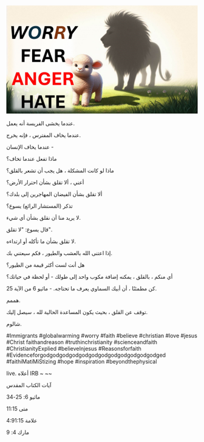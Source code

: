 ![Video cover image](../cover.jpg "cover photo")

عندما يخشى الفريسة أنه يعمل.

عندما يخاف المفترس ، فإنه يخرج.

عندما يخاف الإنسان -

ماذا تفعل عندما تخاف؟

ماذا لو كانت المشكلة ، هل يجب أن تشعر بالقلق؟

أعني ، ألا تقلق بشأن احترار الأرض؟

ألا تقلق بشأن الفيضان المهاجرين إلى بلدك؟

تذكر (المستشار الرائع) يسوع؟

لا يريد منا أن نقلق بشأن أي شيء.

قال يسوع: "لا تقلق".

لا تقلق بشأن ما تأكله أو ارتداءه.

إذا اعتنى الله بالعشب والطيور ، فكم سيعتني بك.

هل أنت لست أكثر قيمة من الطيور؟

أي منكم ، بالقلق ، يمكنه إضافة مكوب واحد إلى طولك - أو لحظة في حياتك؟

كن مطمئنًا ، أن أبيك السماوي يعرف ما تحتاجه. - ماثيو 6 من الآية 25.

هممم.

توقف عن القلق ، بحيث يكون المساعدة الحالية لله ، سيصل إليك.

شالوم.

#Immigrants #globalwarming #worry #faith #believe #christian #love #jesus #Christ faithandreason #truthinchristianity #scienceandfaith #ChristianityExplied #believeInjesus #Reasonsforfaith #Evidenceforgodgodgodgodgodgodgodgodgodgodgodgodged #faithiMatiMiStizing #hope #inspiration #beyondthephysical

live. أعلاه IRB ~ ~~

آيات الكتاب المقدس

ماثيو 6: 25-34

متى 11:15

علامة 4:91:15

مارك 4: 9